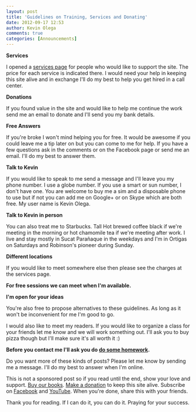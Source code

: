 ```yaml
---
layout: post
title: 'Guidelines on Training, Services and Donating'
date: 2012-09-17 12:53
author: Kevin Olega
comments: true
categories: [Announcements]
---
```

**Services** 

I opened a [services page](http://callcentertrainingtips.com/promos/) for people who would like to support the site. The price for each service is indicated there. I would need your help in keeping this site alive and in exchange I'll do my best to help you get hired in a call center. 

**Donations** 

If you found value in the site and would like to help me continue the work send me an email to donate and I'll send you my bank details. 

**Free Answers** 

If you're broke I won't mind helping you for free. It would be awesome if you could leave me a tip later on but you can come to me for help. If you have a few questions ask in the comments or on the Facebook page or send me an email. I'll do my best to answer them. 

**Talk to Kevin** 

If you would like to speak to me send a message and I'll leave you my phone number. I use a globe number. If you use a smart or sun number, I don't have one. You are welcome to buy me a sim and a disposable phone to use but if not you can add me on Google+ or on Skype which are both free. My user name is Kevin Olega. 

**Talk to Kevin in person** 

You can also treat me to Starbucks. Tall Hot brewed coffee black if we're meeting in the morning or hot chamomile tea if we're meeting after work. I live and stay mostly in Sucat Parañaque in the weekdays and I'm in Ortigas on Saturdays and Robinson's pioneer during Sunday. 

**Different locations** 

If you would like to meet somewhere else then please see the charges at the services page. 

**For free sessions we can meet when I'm available.** 

**I'm open for your ideas** 

You're also free to propose alternatives to these guidelines. As long as it won't be inconvenient for me I'm good to go. 

I would also like to meet my readers. If you would like to organize a class for your friends let me know and we will work something out. I'll ask you to buy pizza though but I'll make sure it's all worth it :) 

**Before you contact me I'll ask you do [do some homework](http://callcentertrainingtips.com/call-center-job-interview-preparation-questions//).**

Do you want more of these kinds of posts? Please let me know by sending me a message. I'll do my best to answer when I'm online.

This is not a sponsored post so if you read until the end, show your love and support. [Buy our books](http://callcentertrainingtips.com/promos/).  [Make a donation](http://callcentertrainingtips.com/support/) to keep this site alive. Subscribe on [Facebook](https://www.facebook.com/callcentertrainingtips/) and [YouTube](https://www.youtube.com/channel/UCSRyiovg_InMdQAe7Fn0LtA). When you're done, share this with your friends. 

Thank you for reading. If I can do it, you can do it. Praying for your success.